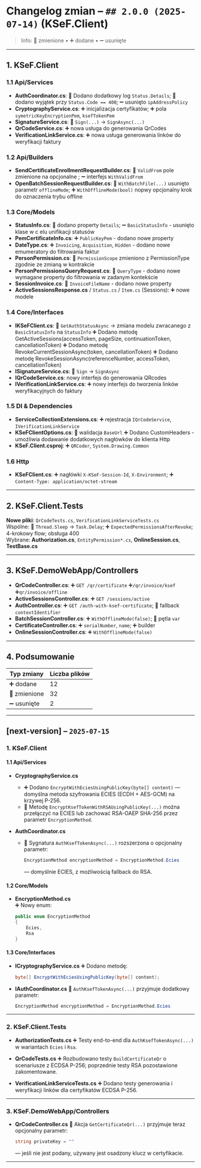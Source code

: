 # Changelog zmian – `## 2.0.0 (2025-07-14)` (KSeF.Client)

> Info: 🔧 zmienione • ➕ dodane • ➖ usunięte

---

## 1. KSeF.Client

### 1.1 Api/Services
- **AuthCoordinator.cs**: 🔧 Dodano dodatkowy log `Status.Details`; 🔧 dodano wyjątek przy `Status.Code == 400`; ➖ usunięto `ipAddressPolicy`
- **CryptographyService.cs**: ➕ inicjalizacja certyfikatów; ➕ pola `symetricKeyEncryptionPem`, `ksefTokenPem`
- **SignatureService.cs**: 🔧 `Sign(...)` → `SignAsync(...)`
- **QrCodeService.cs**: ➕ nowa usługa do generowania QrCodes
- **VerificationLinkService.cs**: ➕ nowa usługa generowania linków do weryfikacji faktury

### 1.2 Api/Builders
- **SendCertificateEnrollmentRequestBuilder.cs**: 🔧 `ValidFrom` pole zmienione na opcjonalne ; ➖ interfejs `WithValidFrom`
- **OpenBatchSessionRequestBuilder.cs**: 🔧 `WithBatchFile(...)` usunięto parametr `offlineMode`; ➕ `WithOfflineMode(bool)` nopwy opcjonalny krok do oznaczenia trybu offline

### 1.3 Core/Models
- **StatusInfo.cs**: 🔧 dodano property `Details`; ➖ `BasicStatusInfo` - usunięto klase w c elu unifikacji statusów
- **PemCertificateInfo.cs**: ➕ `PublicKeyPem` - dodano nowe property
- **DateType.cs**: ➕ `Invoicing`, `Acquisition`, `Hidden` - dodano nowe emumeratory do filtrowania faktur
- **PersonPermission.cs**: 🔧 `PermissionScope` zmieniono z PermissionType zgodnie ze zmianą w kontrakcie
- **PersonPermissionsQueryRequest.cs**: 🔧 `QueryType` - dodano nowe wymagane property do filtrowania w zadanym kontekście
- **SessionInvoice.cs**: 🔧 `InvoiceFileName` - dodano nowe property 
- **ActiveSessionsResponse.cs** / `Status.cs` / `Item.cs` (Sessions): ➕ nowe modele

### 1.4 Core/Interfaces
- **IKSeFClient.cs**: 🔧 `GetAuthStatusAsync` → zmiana modelu zwracanego z `BasicStatusInfo` na `StatusInfo` 
➕ Dodano metodę GetActiveSessions(accessToken, pageSize, continuationToken, cancellationToken)
➕ Dodano metodę RevokeCurrentSessionAsync(token, cancellationToken)
➕ Dodano metodę RevokeSessionAsync(referenceNumber, accessToken, cancellationToken)
- **ISignatureService.cs**: 🔧 `Sign` → `SignAsync`
- **IQrCodeService.cs**: nowy interfejs do generowania QRcodes 
- **IVerificationLinkService.cs**: ➕ nowy interfejs do tworzenia linków weryfikacyjnych do faktury

### 1.5 DI & Dependencies
- **ServiceCollectionExtensions.cs**: ➕ rejestracja `IQrCodeService`, `IVerificationLinkService`
- **KSeFClientOptions.cs**: 🔧 walidacja `BaseUrl`
➕ Dodano CustomHeaders - umożliwia dodawanie dodatkowych nagłówków do klienta Http
- **KSeF.Client.csproj**: ➕ `QRCoder`, `System.Drawing.Common`

### 1.6 Http
- **KSeFClient.cs**: ➕ nagłówki `X-KSeF-Session-Id`, `X-Environment`; ➕ `Content-Type: application/octet-stream`

---

## 2. KSeF.Client.Tests
**Nowe pliki**: `QrCodeTests.cs`, `VerificationLinkServiceTests.cs`  
Wspólne: 🔧 `Thread.Sleep` → `Task.Delay`; ➕ `ExpectedPermissionsAfterRevoke`; 4-krokowy flow; obsługa 400  
Wybrane: **Authorization.cs**, `EntityPermission*.cs`, **OnlineSession.cs**, **TestBase.cs**

---

## 3. KSeF.DemoWebApp/Controllers
- **QrCodeController.cs**: ➕ `GET /qr/certificate` ➕`/qr/invoice/ksef` ➕`qr/invoice/offline`
- **ActiveSessionsController.cs**: ➕ `GET /sessions/active`
- **AuthController.cs**: ➕ `GET /auth-with-ksef-certificate`; 🔧 fallback `contextIdentifier`
- **BatchSessionController.cs**: ➕ `WithOfflineMode(false)`; 🔧 pętla `var`
- **CertificateController.cs**: ➕ `serialNumber`, `name`; ➕ builder
- **OnlineSessionController.cs**: ➕ `WithOfflineMode(false)`

---

## 4. Podsumowanie

| Typ zmiany | Liczba plików |
|------------|---------------|
| ➕ dodane   | 12 |
| 🔧 zmienione| 32 |
| ➖ usunięte | 2 |

---

## [next-version] – `2025-07-15`

### 1. KSeF.Client

#### 1.1 Api/Services
- **CryptographyService.cs**  
  - ➕ Dodano `EncryptWithEciesUsingPublicKey(byte[] content)` — domyślna metoda szyfrowania ECIES (ECDH + AES-GCM) na krzywej P-256.  
  - 🔧 Metodę `EncryptKsefTokenWithRSAUsingPublicKey(...)` można przełączyć na ECIES lub zachować RSA-OAEP SHA-256 przez parametr `EncryptionMethod`.

- **AuthCoordinator.cs**  
  - 🔧 Sygnatura `AuthKsefTokenAsync(...)` rozszerzona o opcjonalny parametr:
    ```csharp
    EncryptionMethod encryptionMethod = EncryptionMethod.Ecies
    ```  
    — domyślnie ECIES, z możliwością fallback do RSA.

#### 1.2 Core/Models
- **EncryptionMethod.cs**  
  ➕ Nowy enum:
  ```csharp
  public enum EncryptionMethod
  {
      Ecies,
      Rsa
  }
  ````

#### 1.3 Core/Interfaces

* **ICryptographyService.cs**
  ➕ Dodano metodę:

  ```csharp
  byte[] EncryptWithEciesUsingPublicKey(byte[] content);
  ```

* **IAuthCoordinator.cs**
  🔧 `AuthKsefTokenAsync(...)` przyjmuje dodatkowy parametr:

  ```csharp
  EncryptionMethod encryptionMethod = EncryptionMethod.Ecies
  ```

---

### 2. KSeF.Client.Tests

* **AuthorizationTests.cs**
  ➕ Testy end-to-end dla `AuthKsefTokenAsync(...)` w wariantach `Ecies` i `Rsa`.

* **QrCodeTests.cs**
  ➕ Rozbudowano testy `BuildCertificateQr` o scenariusze z ECDSA P-256; poprzednie testy RSA pozostawione zakomentowane.

* **VerificationLinkServiceTests.cs**
  ➕ Dodano testy generowania i weryfikacji linków dla certyfikatów ECDSA P-256.

---

### 3. KSeF.DemoWebApp/Controllers

* **QrCodeController.cs**
  🔧 Akcja `GetCertificateQr(...)` przyjmuje teraz opcjonalny parametr:

  ```csharp
  string privateKey = ""
  ```

  — jeśli nie jest podany, używany jest osadzony klucz w certyfikacie.

---

```
```

